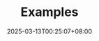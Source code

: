 ---
weight: 400
title: "Examples"
description: ""
icon: "lab_panel"
date: "2025-03-13T00:25:07+08:00"
lastmod: "2025-03-13T00:25:07+08:00"
draft: false
toc: true
---
